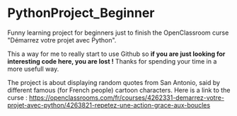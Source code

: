 # PythonProject_Beginner
Funny learning project for beginners just to finish the OpenClassroom curse "Démarrez votre projet avec Python".

This a way  for me to really start to use Github so **if you are just looking for interesting code here, you are lost !** 
Thanks for spending your time in a more usefull way.

The project is about displaying random quotes from San Antonio, said by different famous (for French people) cartoon characters.
Here is a link to the curse : https://openclassrooms.com/fr/courses/4262331-demarrez-votre-projet-avec-python/4263821-repetez-une-action-grace-aux-boucles

